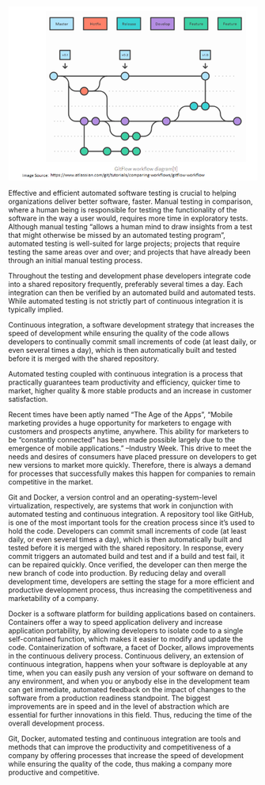 
![](gitflow.png)

Effective and efficient automated software testing is crucial to helping organizations deliver better software, faster. Manual testing in comparison, where a human being is responsible for testing the functionality of the software in the way a user would, requires more time in exploratory tests. Although manual testing “allows a human mind to draw insights from a test that might otherwise be missed by an automated testing program”, automated testing is well-suited for large projects; projects that require testing the same areas over and over; and projects that have already been through an initial manual testing process. 

Throughout the testing and development phase developers integrate code into a shared repository frequently, preferably several times a day. Each integration can then be verified by an automated build and automated tests. While automated testing is not strictly part of continuous integration it is typically implied.

Continuous integration, a software development strategy that increases the speed of development while ensuring the quality of the code allows developers to continually commit small increments of code (at least daily, or even several times a day), which is then automatically built and tested before it is merged with the shared repository.

Automated testing coupled with continuous integration is a process that practically guarantees team productivity and efficiency, quicker time to market, higher quality & more stable products and an increase in customer satisfaction.

Recent times have been aptly named “The Age of the Apps”, “Mobile marketing provides a huge opportunity for marketers to engage with customers and prospects anytime, anywhere. This ability for marketers to be “constantly connected” has been made possible largely due to the emergence of mobile applications.” –Industry Week. This drive to meet the needs and desires of consumers have placed pressure on developers to get new versions to market more quickly. Therefore, there is always a demand for processes that successfully makes this happen for companies to remain competitive in the market.

Git and Docker, a version control and an operating-system-level virtualization, respectively, are systems that work in conjunction with automated testing and continuous integration.  A repository tool like GitHub, is one of the most important tools for the creation process since it’s used to hold the code. Developers can commit small increments of code (at least daily, or even several times a day), which is then automatically built and tested before it is merged with the shared repository. In response, every commit triggers an automated build and test and if a build and test fail, it can be repaired quickly. Once verified, the developer can then merge the new branch of code into production. By reducing delay and overall development time, developers are setting the stage for a more efficient and productive development process, thus increasing the competitiveness and marketability of a company.

Docker is a software platform for building applications based on containers.  Containers offer a way to speed application delivery and increase application portability, by allowing developers to isolate code to a single self-contained function, which makes it easier to modify and update the code. Containerization of software, a facet of Docker, allows improvements in the continuous delivery process.  Continuous delivery, an extension of continuous integration, happens when your software is deployable at any time, when you can easily push any version of your software on demand to any environment, and when you or anybody else in the development team can get immediate, automated feedback on the impact of changes to the software from a production readiness standpoint. The biggest improvements are in speed and in the level of abstraction which are essential for further innovations in this field. Thus, reducing the time of the overall development process.  

Git, Docker, automated testing and continuous integration are tools and methods that can improve the productivity and competitiveness of a company by offering processes that increase the speed of development while ensuring the quality of the code, thus making a company more productive and competitive.

